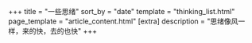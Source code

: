 +++
title = "一些思绪"
sort_by = "date"
template = "thinking_list.html"
page_template = "article_content.html"
[extra]
description = "思绪像风一样，来的快，去的也快"
+++